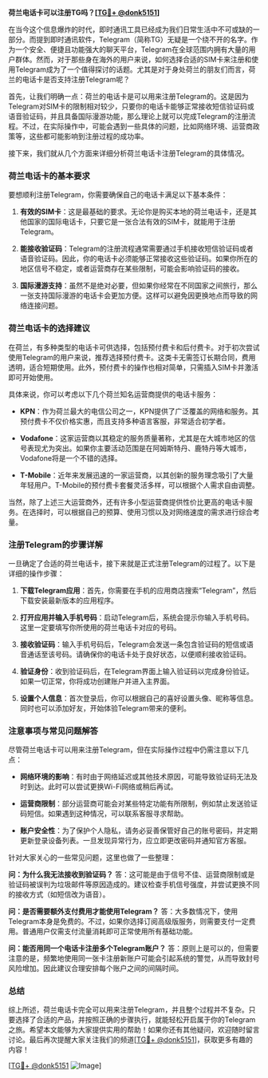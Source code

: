 **荷兰电话卡可以注册TG吗？[[TG💪+ @donk5151](https://t.me/s/donk5151)]**

在当今这个信息爆炸的时代，即时通讯工具已经成为我们日常生活中不可或缺的一部分。而提到即时通讯软件，Telegram（简称TG）无疑是一个绕不开的名字。作为一个安全、便捷且功能强大的聊天平台，Telegram在全球范围内拥有大量的用户群体。然而，对于那些身在海外的用户来说，如何选择合适的SIM卡来注册和使用Telegram成为了一个值得探讨的话题。尤其是对于身处荷兰的朋友们而言，荷兰的电话卡是否支持注册Telegram呢？

首先，让我们明确一点：荷兰的电话卡是可以用来注册Telegram的。这是因为Telegram对SIM卡的限制相对较少，只要你的电话卡能够正常接收短信验证码或语音验证码，并且具备国际漫游功能，那么理论上就可以完成Telegram的注册流程。不过，在实际操作中，可能会遇到一些具体的问题，比如网络环境、运营商政策等，这些都可能影响到注册过程的成功率。

接下来，我们就从几个方面来详细分析荷兰电话卡注册Telegram的具体情况。

### 荷兰电话卡的基本要求

要想顺利注册Telegram，你需要确保自己的电话卡满足以下基本条件：

1. **有效的SIM卡**：这是最基础的要求。无论你是购买本地的荷兰电话卡，还是其他国家的国际电话卡，只要它是一张合法有效的SIM卡，就能用于注册Telegram。
   
2. **能接收验证码**：Telegram的注册流程通常需要通过手机接收短信验证码或者语音验证码。因此，你的电话卡必须能够正常接收这些验证码。如果你所在的地区信号不稳定，或者运营商存在某些限制，可能会影响验证码的接收。

3. **国际漫游支持**：虽然不是绝对必要，但如果你经常在不同国家之间旅行，那么一张支持国际漫游的电话卡会更加方便。这样可以避免因更换地点而导致的网络连接问题。

### 荷兰电话卡的选择建议

在荷兰，有多种类型的电话卡可供选择，包括预付费卡和后付费卡。对于初次尝试使用Telegram的用户来说，推荐选择预付费卡。这类卡无需签订长期合同，费用透明，适合短期使用。此外，预付费卡的操作也相对简单，只需插入SIM卡并激活即可开始使用。

具体来说，你可以考虑以下几个荷兰知名运营商提供的电话卡服务：

- **KPN**：作为荷兰最大的电信公司之一，KPN提供了广泛覆盖的网络和服务。其预付费卡不仅价格实惠，而且支持多种语言客服，非常适合初学者。
  
- **Vodafone**：这家运营商以其稳定的服务质量著称，尤其是在大城市地区的信号表现尤为突出。如果你主要活动范围是在阿姆斯特丹、鹿特丹等大城市，Vodafone将是一个不错的选择。

- **T-Mobile**：近年来发展迅速的一家运营商，以其创新的服务理念吸引了大量年轻用户。T-Mobile的预付费卡套餐灵活多样，可以根据个人需求自由调整。

当然，除了上述三大运营商外，还有许多小型运营商提供性价比更高的电话卡服务。在选择时，可以根据自己的预算、使用习惯以及对网络速度的需求进行综合考量。

### 注册Telegram的步骤详解

一旦确定了合适的荷兰电话卡，接下来就是正式注册Telegram的过程了。以下是详细的操作步骤：

1. **下载Telegram应用**：首先，你需要在手机的应用商店搜索“Telegram”，然后下载安装最新版本的应用程序。

2. **打开应用并输入手机号码**：启动Telegram后，系统会提示你输入手机号码。这里一定要填写你所使用的荷兰电话卡对应的号码。

3. **接收验证码**：输入手机号码后，Telegram会发送一条包含验证码的短信或语音通话至该号码。请确保你的电话卡处于良好状态，以便顺利接收验证码。

4. **验证身份**：收到验证码后，在Telegram界面上输入验证码以完成身份验证。如果一切正常，你将成功创建账户并进入主界面。

5. **设置个人信息**：首次登录后，你可以根据自己的喜好设置头像、昵称等信息。同时也可以添加好友，开始体验Telegram带来的便利。

### 注意事项与常见问题解答

尽管荷兰电话卡可以用来注册Telegram，但在实际操作过程中仍需注意以下几点：

- **网络环境的影响**：有时由于网络延迟或其他技术原因，可能导致验证码无法及时到达。此时可以尝试更换Wi-Fi网络或稍后再试。

- **运营商限制**：部分运营商可能会对某些特定功能有所限制，例如禁止发送验证码短信。如果遇到这种情况，可以联系客服寻求帮助。

- **账户安全性**：为了保护个人隐私，请务必妥善保管好自己的账号密码，并定期更新登录设备列表。一旦发现异常行为，应立即更改密码并通知官方客服。

针对大家关心的一些常见问题，这里也做了一些整理：

**问：为什么我无法接收到验证码？**
答：这可能是由于信号不佳、运营商限制或是验证码被误判为垃圾邮件等原因造成的。建议检查手机信号强度，并尝试更换不同的接收方式（如短信改为语音）。

**问：是否需要额外支付费用才能使用Telegram？**
答：大多数情况下，使用Telegram本身是免费的。不过，如果你选择订阅高级版服务，则需要支付一定费用。普通用户仅需支付流量消耗即可正常使用所有基础功能。

**问：能否用同一个电话卡注册多个Telegram账户？**
答：原则上是可以的，但需要注意的是，频繁地使用同一张卡注册新账户可能会引起系统的警觉，从而导致封号风险增加。因此建议合理安排每个账户之间的间隔时间。

### 总结

综上所述，荷兰电话卡完全可以用来注册Telegram，并且整个过程并不复杂。只要选择了合适的产品，并按照正确的步骤执行，就能轻松开启属于你的Telegram之旅。希望本文能够为大家提供实用的帮助！如果你还有其他疑问，欢迎随时留言讨论。最后再次提醒大家关注我们的频道[[TG💪+ @donk5151](https://t.me/s/donk5151)]，获取更多有趣的内容！

[[TG💪+ @donk5151](https://t.me/s/donk5151) ![Image](https://i.postimg.cc/rwNCRYN7/Snipaste-2025-04-30-17-27-05.png)]